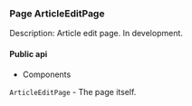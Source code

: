 ### Page ArticleEditPage

Description: Article edit page. In development.      

#### Public api

- Components

`ArticleEditPage` - The page itself.
